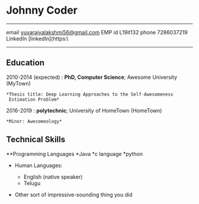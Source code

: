 Johnny Coder
============

-------------------     ----------------------------
email                        yuvarajyalakshmi56@gmail.com
EMP id                         L19it132
phone                           7286037219
LinkedIn                       [linkedIn](https:\
-------------------     ----------------------------

Education
---------

2010-2014 (expected)
:   **PhD, Computer Science**; Awesome University (MyTown)

    *Thesis title: Deep Learning Approaches to the Self-Awesomeness
     Estimation Problem*

2016-2019
:   **polytechnic**; University of
    HomeTown (HomeTown)

    *Minor: Awesomeology*


Technical Skills
--------------------
**Programming Languages
*Java
*c language
*python

* Human Languages:

     * English (native speaker)
     * Telugu
    



* Other sort of impressive-sounding thing you did
